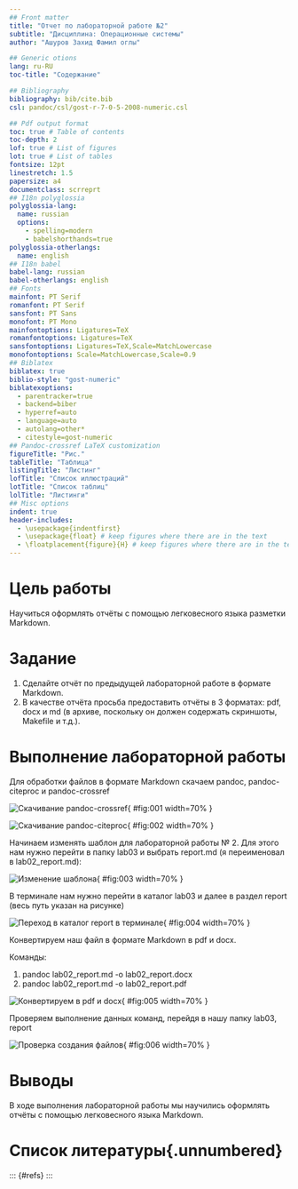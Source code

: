 ```yaml
---
## Front matter
title: "Отчет по лабораторной работе №2"
subtitle: "Дисциплина: Операционные системы"
author: "Ашуров Захид Фамил оглы"

## Generic otions
lang: ru-RU
toc-title: "Содержание"

## Bibliography
bibliography: bib/cite.bib
csl: pandoc/csl/gost-r-7-0-5-2008-numeric.csl

## Pdf output format
toc: true # Table of contents
toc-depth: 2
lof: true # List of figures
lot: true # List of tables
fontsize: 12pt
linestretch: 1.5
papersize: a4
documentclass: scrreprt
## I18n polyglossia
polyglossia-lang:
  name: russian
  options:
	- spelling=modern
	- babelshorthands=true
polyglossia-otherlangs:
  name: english
## I18n babel
babel-lang: russian
babel-otherlangs: english
## Fonts
mainfont: PT Serif
romanfont: PT Serif
sansfont: PT Sans
monofont: PT Mono
mainfontoptions: Ligatures=TeX
romanfontoptions: Ligatures=TeX
sansfontoptions: Ligatures=TeX,Scale=MatchLowercase
monofontoptions: Scale=MatchLowercase,Scale=0.9
## Biblatex
biblatex: true
biblio-style: "gost-numeric"
biblatexoptions:
  - parentracker=true
  - backend=biber
  - hyperref=auto
  - language=auto
  - autolang=other*
  - citestyle=gost-numeric
## Pandoc-crossref LaTeX customization
figureTitle: "Рис."
tableTitle: "Таблица"
listingTitle: "Листинг"
lofTitle: "Список иллюстраций"
lotTitle: "Список таблиц"
lolTitle: "Листинги"
## Misc options
indent: true
header-includes:
  - \usepackage{indentfirst}
  - \usepackage{float} # keep figures where there are in the text
  - \floatplacement{figure}{H} # keep figures where there are in the text
---
```


# Цель работы

Научиться оформлять отчёты с помощью легковесного языка разметки Markdown.

# Задание

1. Сделайте отчёт по предыдущей лабораторной работе в формате Markdown.
2. В качестве отчёта просьба предоставить отчёты в 3 форматах: pdf, docx и md (в архиве, поскольку он должен содержать скриншоты, Makefile и т.д.).

# Выполнение лабораторной работы

Для обработки файлов в формате Markdown скачаем pandoc, pandoc-citeproc и pandoc-crossref

![Скачивание pandoc-crossref](image/1.jpg){ #fig:001 width=70% }

![Скачивание pandoc-citeproc](image/2.jpg){ #fig:002 width=70% }

Начинаем изменять шаблон для лабораторной работы № 2. Для этого нам нужно перейти в папку lab03 и выбрать report.md (я переименовал в lab02_report.md):
    	   	
![Изменение шаблона](image/3.jpg){ #fig:003 width=70% }

В терминале нам нужно перейти в каталог lab03 и далее в раздел report (весь путь указан на рисунке) 
	
![Переход в каталог report в терминале](image/4.jpg){ #fig:004 width=70% }

Конвертируем наш файл в формате Markdown в pdf и docx.

Команды:

1. pandoc lab02_report.md -o lab02_report.docx
2. pandoc lab02_report.md -o lab02_report.pdf
	
![Конвертируем в pdf и docx](image/5.jpg){ #fig:005 width=70% }

Проверяем выполнение данных команд, перейдя в нашу папку lab03, report 

![Проверка создания файлов](image/6.jpg){ #fig:006 width=70% }

# Выводы

В ходе выполнения лабораторной работы мы научились оформлять отчёты с помощью легковесного языка Markdown.

# Список литературы{.unnumbered}

::: {#refs}
:::
